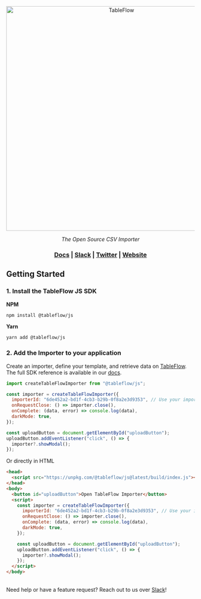 <div align="center">
<a href="https://tableflow.com"><img src="https://tableflow-assets-cdn.s3.amazonaws.com/TableFlow-readme-header.png" width="600" alt="TableFlow"></a>

<em>The Open Source CSV Importer</em>

<h3>
    <a href="https://tableflow.com/docs">Docs</a> |
    <a href="https://join.slack.com/t/tableflow/shared_invite/zt-1psu47idh-vnItf_BaWcIWih8flGZ0fw">Slack</a> |
    <a href="https://twitter.com/tableflow">Twitter</a> |
    <a href="https://tableflow.com">Website</a> 
</h3>

</div>

## Getting Started

### 1. Install the TableFlow JS SDK

**NPM**

```bash
npm install @tableflow/js
```

**Yarn**

```bash
yarn add @tableflow/js
```

### 2. Add the Importer to your application

Create an importer, define your template, and retrieve data on [TableFlow](https://app.tableflow.com/importers).
\
The full SDK reference is available in our [docs](https://tableflow.com/docs/sdk-reference/javascript).

```javascript
import createTableFlowImporter from "@tableflow/js";

const importer = createTableFlowImporter({
  importerId: "6de452a2-bd1f-4cb3-b29b-0f8a2e3d9353", // Use your importer ID from https://app.tableflow.com/importers
  onRequestClose: () => importer.close(),
  onComplete: (data, error) => console.log(data),
  darkMode: true,
});

const uploadButton = document.getElementById("uploadButton");
uploadButton.addEventListener("click", () => {
  importer?.showModal();
});
```

Or directly in HTML

```html
<head>
  <script src="https://unpkg.com/@tableflow/js@latest/build/index.js"></script>
</head>
<body>
  <button id="uploadButton">Open TableFlow Importer</button>
  <script>
    const importer = createTableFlowImporter({
      importerId: "6de452a2-bd1f-4cb3-b29b-0f8a2e3d9353", // Use your importer ID from https://app.tableflow.com/importers
      onRequestClose: () => importer.close(),
      onComplete: (data, error) => console.log(data),
      darkMode: true,
    });

    const uploadButton = document.getElementById("uploadButton");
    uploadButton.addEventListener("click", () => {
      importer?.showModal();
    });
  </script>
</body>
```

\
Need help or have a feature request? Reach out to us over [Slack](https://join.slack.com/t/tableflow/shared_invite/zt-1psu47idh-vnItf_BaWcIWih8flGZ0fw)!
